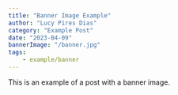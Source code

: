 ```yaml
---
title: "Banner Image Example"
author: "Lucy Pires Dias"
category: "Example Post"
date: "2023-04-09"
bannerImage: "/banner.jpg"
tags:
    - example/banner
---
```


This is an example of a post with a banner image.


